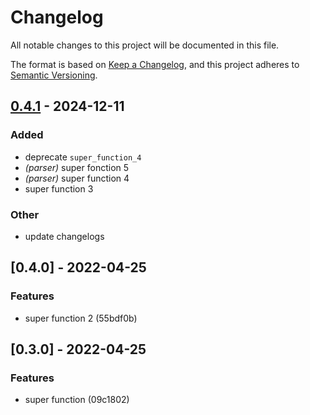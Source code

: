 # Changelog

All notable changes to this project will be documented in this file.

The format is based on [Keep a Changelog](https://keepachangelog.com/en/1.0.0/),
and this project adheres to [Semantic Versioning](https://semver.org/spec/v2.0.0.html).

## [0.4.1](https://github.com/CBenoit/my-gh-actions-playground/compare/publish-test-b-4347e0f632-v0.4.0...publish-test-b-4347e0f632-v0.4.1) - 2024-12-11

### Added

- deprecate `super_function_4`
- *(parser)* super fonction 5
- *(parser)* super function 4
- super function 3

### Other

- update changelogs

## [0.4.0] - 2022-04-25

### Features

* super function 2 (55bdf0b)

## [0.3.0] - 2022-04-25

### Features

- super function (09c1802)
